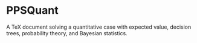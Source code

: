 # PPSQuant
A TeX document solving a quantitative case with expected value, decision trees, probability theory, and Bayesian statistics.
